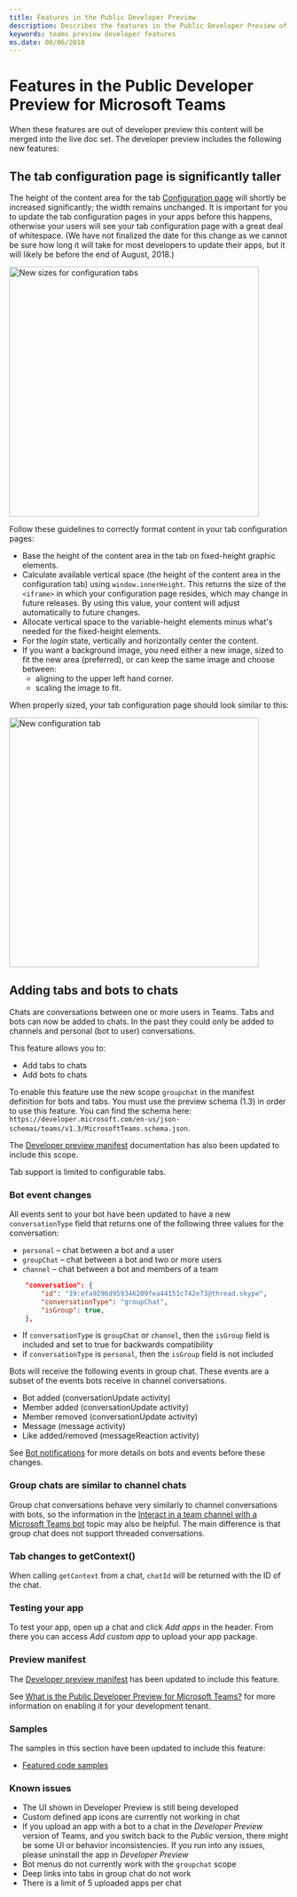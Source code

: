 ```yaml
---
title: Features in the Public Developer Preview
description: Describes the features in the Public Developer Preview of Microsoft Teams
keywords: teams preview developer features
ms.date: 08/06/2018
---
```

# Features in the Public Developer Preview for Microsoft Teams

When these features are out of developer preview this content will be merged into the live doc set.
The developer preview includes the following new features:

## The tab configuration page is significantly taller

The height of the content area for the tab [Configuration page](~/concepts/tabs/tabs-configuration) will shortly be increased significantly; the width remains unchanged. It is important for you to update the tab configuration pages in your apps before this happens, otherwise your users will see your tab configuration page with a great deal of whitespace. (We have not finalized the date for this change as we cannot be sure how long it will take for most developers to update their apps, but it will likely be before the end of August, 2018.) 

<img width="450px" title="New sizes for configuration tabs" src="~/assets/images/tabs/config-dialog-Contoso2.png" />

Follow these guidelines to correctly format content in your tab configuration pages:

* Base the height of the content area in the tab on fixed-height graphic elements.
* Calculate available vertical space (the height of the content area in the configuration tab) using `window.innerHeight`. This returns the size of the `<iframe>` in which your configuration page resides, which may change in future releases. By using this value, your content will adjust automatically to future changes.
* Allocate vertical space to the variable-height elements minus what's needed for the fixed-height elements.
* For the *login* state, vertically and horizontally center the content.
* If you want a background image, you need either a new image, sized to fit the new area (preferred), or can keep the same image and choose between:
  * aligning to the upper left hand corner.
  * scaling the image to fit.

When properly sized, your tab configuration page should look similar to this:

<img width="450px" title="New configuration tab" src="~/assets/images/tabs/config-dialog-Contoso.png" />

## Adding tabs and bots to chats

Chats are conversations between one or more users in Teams. Tabs and bots can now be added to chats. In the past they could only be added to channels and personal (bot to user) conversations.

This feature allows you to:

* Add tabs to chats
* Add bots to chats

To enable this feature use the new scope `groupchat` in the manifest definition for bots and tabs. You must  use the preview schema (1.3) in order to use this feature. You can find the schema here: `https://developer.microsoft.com/en-us/json-schemas/teams/v1.3/MicrosoftTeams.schema.json`.

The [Developer preview manifest](~/resources/schema/manifest-schema-dev-preview) documentation has also been updated to include this scope.

Tab support is limited to configurable tabs.

### Bot event changes

All events sent to your bot have been updated to have a new `conversationType` field that returns one of the following three values for the conversation:

* `personal` – chat between a bot and a user
* `groupChat` – chat between a bot and two or more users
* `channel` – chat between a bot and members of a team

```json
    "conversation": {
        "id": "19:efa9296d959346209fea44151c742e73@thread.skype",
        "conversationType": "groupChat",
        "isGroup": true,
    },

```

* If `conversationType` is `groupChat` or `channel`, then the `isGroup` field is included and set to true for backwards compatibility
* if `conversationType` is `personal`, then the `isGroup` field is not included

Bots will receive the following events in group chat. These events are a subset of the events bots receive in channel conversations.

* Bot added (conversationUpdate activity)
* Member added (conversationUpdate activity)
* Member removed (conversationUpdate activity)
* Message (message activity)
* Like added/removed (messageReaction activity)

See [Bot notifications](~/concepts/bots/bots-notifications) for more details on bots and events before these changes.

### Group chats are similar to channel chats

Group chat conversations behave very similarly to channel conversations with bots, so the information in the [Interact in a team channel with a Microsoft Teams bot](~/concepts/bots/bot-conversations/bots-conv-channel) topic may also be helpful. The main difference is that group chat does not support threaded conversations.

### Tab changes to getContext()

When calling `getContext` from a chat, `chatId` will be returned with the ID of the chat.

### Testing your app

To test your app, open up a chat and click *Add apps* in the header. From there you can access *Add custom app* to upload your app package.

### Preview manifest

The [Developer preview manifest](~/resources/schema/manifest-schema-dev-preview) has been updated to include this feature.

See [What is the Public Developer Preview for Microsoft Teams?](~/resources/general/developer-preview) for more information on enabling it for your development tenant.

### Samples

The samples in this section have been updated to include this feature:

* [Featured code samples](~/samples/code-samples#featured)

### Known issues

* The UI shown in Developer Preview is still being developed
* Custom defined app icons are currently not working in chat
* If you upload an app with a bot to a chat in the *Developer Preview* version of Teams, and you switch back to the *Public* version, there might be some UI or behavior inconsistencies. If you run into any issues, please uninstall the app in *Developer Preview*
* Bot menus do not currently work with the `groupchat` scope
* Deep links into tabs in group chat do not work
* There is a limit of 5 uploaded apps per chat
